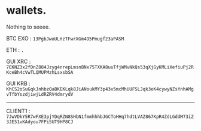 # wallets.
Nothing to seeee.

BTC EXO : ```13PgbJwoULHzTFwrXGm4D5Pmugf23aPASM```

ETH : ```.```

GUI XRC : ```7EKNZ3x2fDnZ884Jzyg4nrepLmsnBNx75TXKA8uuTfjWMvNkQs53qXjGyKMLiXefiuPj2RKceBh4cVwTLQMUPMzhLsxsbSA```

GUI KRB : ```KhCS2oSuGqkJnhbzQaBKEKLqk8JiANoukMY3p43v5mcMhUUFSLJqk3eK4cywyNZsYnhAMgvTfbYszdjiwjLdRZRV4dmrydV```

-------------------------------------------------------

CLIENT1 : ```7JwVDkY5R7wFXE3pjYDqRZN8SHbN1fmmhhhbJGCToHHq7hdtLVAZ867KpR4ZdLGddM73iZ3JE51vKAdyou7FPi5UT9HP8CJ```

